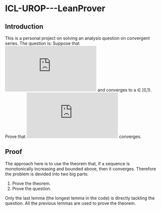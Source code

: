 # ICL-UROP---LeanProver

## Introduction

This is a personal project on solving an analysis question on
convergent series. The question is:
Suppose that ![equation](http://www.sciweavers.org/tex2img.php?eq=a_n%20%5Cge%200%20%5C%2C%20%5Cforall%20n&bc=White&fc=Black&im=jpg&fs=12&ff=fourier&edit=0)
and converges to a ∈ [0,1). 
Prove that ![equation](http://www.sciweavers.org/tex2img.php?eq=%20%5Csum_%7Bn%3D1%7D%5E%5Cinfty%20a_n%5En%20&bc=White&fc=Black&im=jpg&fs=12&ff=fourier&edit=0) converges.

## Proof

The approach here is to use the theorem that, if a sequence is monotonically
increasing and bounded above, then it converges.
Therefore the problem is devided into two big parts:
1. Prove the theorem.
2. Prove the question.

Only the last lemma (the longest lemma in the code) 
is directly tackling the question. 
All the previous lemmas are used to prove the theorem.
